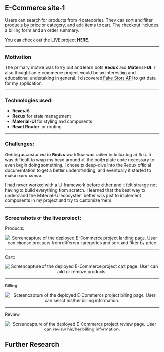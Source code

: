 ## E-Commerce site-1

Users can search for products from 4 categories. They can sort and filter products by price or category, and add items to cart. The checkout includes a billing form and an order summary.

You can check out the LIVE project [**HERE**](https://e-commerce-mr.netlify.app/ 'Completed project').

---

### Motivation

The primary motive was to try out and learn both **Redux** and **Material-UI**. I also thought an e-commerce project would be an
interesting and educational undertaking in general. I discovered [Fake Store API](https://fakestoreapi.com/ 'Fake Store API homepage') to get data for my application.

---

### Technologies used:

- **ReactJS**
- **Redux** for state management
- **Material-UI** for styling and components
- **React Router** for routing

---

### Challenges:

Getting accustomed to **Redux** workflow was rather intimidating at first. It was difficult to wrap my head around all the boilerplate code necessary to even begin doing something. I chose to deep-dive into the Redux official documentation to
get a better understanding, and eventually it started to make
more sense.

I had never worked with a UI framework before either and it felt
strange not having to build everything from scratch. I learned
that the best way to understand the Material-UI ecosystem better
was just to implement components in my project and try to
customize them.

---

### Screenshots of the live project:

Products:

<p align="center">
<img src="https://i.imgur.com/wbcn1p0.png" alt="Screencapture of the deployed E-Commerce project landing page. User can choose products from different categories and sort and filter by price" title="Screenshot of the landing page"/>
</p>

---

Cart:

<p align="center">
<img src="https://i.imgur.com/OxJ1VMx.png" alt="Screencapture of the deployed E-Commerce project cart page. User can add or remove products." title="Screenshot of the cart"/>
</p>

---

Billing:

<p align="center">
<img src="https://i.imgur.com/RUcBbh3.png" alt="Screencapture of the deployed E-Commerce project billing page. User can select his/her billing information." title="Screenshot of the billing page"/>
</p>

---

Review:

<p align="center">
<img src="https://i.imgur.com/F0crXNH.png" alt="Screencapture of the deployed E-Commerce project review page. User can review his/her billing information." title="Screenshot of the review page"/>
</p>

## Further Research
